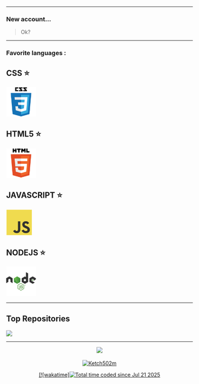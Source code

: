 
------
### New account...

> Ok?

------
<h3 align="left">Favorite languages :</h3>

<h2 align="left">CSS ⭐</h3>
<p align="left"> <a href=" " target="_blank" rel="noreferrer"> 
<img src="https://raw.githubusercontent.com/devicons/devicon/master/icons/css3/css3-original-wordmark.svg" alt="css3" width="80" height="80"/> </a>
</p>

<h2 align="left">HTML5 ⭐</h3>
<p align="left"><a href=" " target="_blank" rel="noreferrer"> 
<img src="https://raw.githubusercontent.com/devicons/devicon/master/icons/html5/html5-original-wordmark.svg" alt="html5" width="80" height="80"/> </a> 
</p>

<h2 align="left">JAVASCRIPT ⭐</h3>
<p align="left"><a href=" " target="_blank" rel="noreferrer">
<img src="https://raw.githubusercontent.com/devicons/devicon/master/icons/javascript/javascript-original.svg" alt="javascript" width="70" height="70"/> </a> 
</p>

<h2 align="left">NODEJS ⭐</h3>
<p align="left"><a href="https://nodejs.org" target="_blank" rel="noreferrer"> 
<img src="https://raw.githubusercontent.com/devicons/devicon/master/icons/nodejs/nodejs-original-wordmark.svg" alt="nodejs" width="80" height="80"/> 
</a> </p>

------
## Top Repositories
<a href="https://github.com/Ketch502m/ketch502m.github.io"> 
<img align="center" src="https://github-readme-stats.vercel.app/api/pin/?username=Ketch502m&repo=ketch502m&theme=transparent" /> 
</a>

------
<div align="center"> <a href="https://github.com/Ketch502x"> 
<img height="180em" src="https://github-readme-stats.vercel.app/api?username=Ketch502m&show_icons=true&theme=transparent&include_all_commits=true&count_private=true"/> 

<img align="center" src="https://github-readme-stats.vercel.app/api/top-langs?username=Ketch502m&show_icons=true&theme=transparent&locale=en&layout=compact" alt="Ketch502m" /></p> 

[![wakatime]<a href="https://wakatime.com/@4f7352ed-785c-4fe0-b33f-cbd0619c2005"><img src="https://wakatime.com/badge/user/4f7352ed-785c-4fe0-b33f-cbd0619c2005.svg" alt="Total time coded since Jul 21 2025" /></a>
